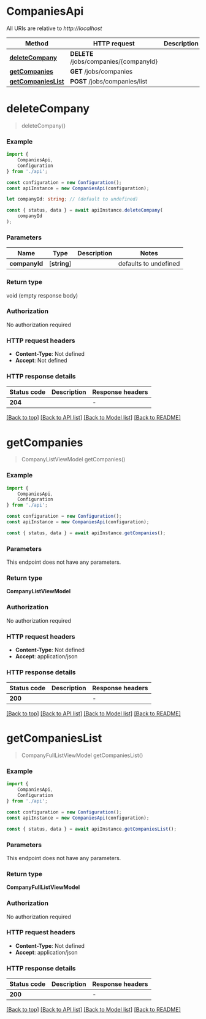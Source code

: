 # CompaniesApi

All URIs are relative to *http://localhost*

|Method | HTTP request | Description|
|------------- | ------------- | -------------|
|[**deleteCompany**](#deletecompany) | **DELETE** /jobs/companies/{companyId} | |
|[**getCompanies**](#getcompanies) | **GET** /jobs/companies | |
|[**getCompaniesList**](#getcompanieslist) | **POST** /jobs/companies/list | |

# **deleteCompany**
> deleteCompany()


### Example

```typescript
import {
    CompaniesApi,
    Configuration
} from './api';

const configuration = new Configuration();
const apiInstance = new CompaniesApi(configuration);

let companyId: string; // (default to undefined)

const { status, data } = await apiInstance.deleteCompany(
    companyId
);
```

### Parameters

|Name | Type | Description  | Notes|
|------------- | ------------- | ------------- | -------------|
| **companyId** | [**string**] |  | defaults to undefined|


### Return type

void (empty response body)

### Authorization

No authorization required

### HTTP request headers

 - **Content-Type**: Not defined
 - **Accept**: Not defined


### HTTP response details
| Status code | Description | Response headers |
|-------------|-------------|------------------|
|**204** |  |  -  |

[[Back to top]](#) [[Back to API list]](../README.md#documentation-for-api-endpoints) [[Back to Model list]](../README.md#documentation-for-models) [[Back to README]](../README.md)

# **getCompanies**
> CompanyListViewModel getCompanies()


### Example

```typescript
import {
    CompaniesApi,
    Configuration
} from './api';

const configuration = new Configuration();
const apiInstance = new CompaniesApi(configuration);

const { status, data } = await apiInstance.getCompanies();
```

### Parameters
This endpoint does not have any parameters.


### Return type

**CompanyListViewModel**

### Authorization

No authorization required

### HTTP request headers

 - **Content-Type**: Not defined
 - **Accept**: application/json


### HTTP response details
| Status code | Description | Response headers |
|-------------|-------------|------------------|
|**200** |  |  -  |

[[Back to top]](#) [[Back to API list]](../README.md#documentation-for-api-endpoints) [[Back to Model list]](../README.md#documentation-for-models) [[Back to README]](../README.md)

# **getCompaniesList**
> CompanyFullListViewModel getCompaniesList()


### Example

```typescript
import {
    CompaniesApi,
    Configuration
} from './api';

const configuration = new Configuration();
const apiInstance = new CompaniesApi(configuration);

const { status, data } = await apiInstance.getCompaniesList();
```

### Parameters
This endpoint does not have any parameters.


### Return type

**CompanyFullListViewModel**

### Authorization

No authorization required

### HTTP request headers

 - **Content-Type**: Not defined
 - **Accept**: application/json


### HTTP response details
| Status code | Description | Response headers |
|-------------|-------------|------------------|
|**200** |  |  -  |

[[Back to top]](#) [[Back to API list]](../README.md#documentation-for-api-endpoints) [[Back to Model list]](../README.md#documentation-for-models) [[Back to README]](../README.md)

